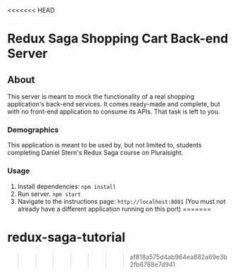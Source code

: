 <<<<<<< HEAD
# Redux Saga Shopping Cart Back-end Server

## About
This server is meant to mock the functionality of a real shopping application's back-end services. It comes ready-made and complete, but with no front-end application to consume its APIs. That task is left to you.

### Demographics
This application is meant to be used by, but not limited to, students completing Daniel Stern's Redux Saga course on Pluralsight.

### Usage
1. Install dependencies: `npm install`
2. Run server. `npm start`
3. Navigate to the instructions page: `http://localhost:8081` (You must not already have a different application running on this port)
=======
# redux-saga-tutorial
>>>>>>> af818a575d4ab964ea882a69e3b2fb6788e7d941
